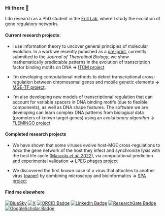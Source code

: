 ### Hi there 👋

I do research as a PhD student in the [Erill Lab](https://erilllab.umbc.edu/), where I study the evolution of gene regulatory networks.

#### Current research projects:

- I use information theory to uncover general principles of molecular evolution. In a work we recently pubished as a [pre-print](https://doi.org/10.1101/2024.11.11.623117), currently submitted to the *Journal of Theoretical Biology*, we show mathematically predictable patterns in the evolution of transcription factor binding motifs on DNA **&rarr;** [ITCM project](https://github.com/ErillLab/Info-Theo-of-Composite-Motifs)

- I'm developing computational methods to detect transcriptional cross-regulation between chromosomal genes and mobile genetic elements **&rarr;** [MGE-TF project](https://github.com/ErillLab/MGE_TF).

- I'm also developing new models of transcriptional regulation that can account for variable spacers in DNA binding motifs (due to flexible components), as well as DNA shape features.
The software we are developing can learn complex DNA patterns from biological data (promoters of known target genes) using an *evolutionary algorithm* **&rarr;** [FLEMINGO project](https://github.com/ErillLab/MD_GP_shape)

#### Completed research projects

- We have shown that some viruses evolve host-MGE cross-regulations to *hack* the gene network of the host they infect and synchronize lysis with the host life cycle ([Mascolo *et al.* 2022](https://www.frontiersin.org/articles/10.3389/fmicb.2022.918015/full)), via computational prediction and experimental validation **&rarr;** [LPEG phages project](https://github.com/ErillLab/LPEG_phages)

- We discovered the first known case of a virus that attaches to another virus ([paper](https://www.nature.com/articles/s41396-023-01548-0)) by combining microscopy and bioinformatics **&rarr;** [SPA project](https://github.com/ErillLab/SPA)

#### Find me elsewhere

[![BlueSky](https://img.shields.io/badge/Bluesky-0285FF?logo=bluesky&logoColor=fff&style=for-the-badge)](https://bsky.app/profile/eliamascolo.bsky.social)
[![X](https://img.shields.io/badge/X-000000.svg?style=for-the-badge&logo=X&logoColor=white)](https://twitter.com/EliaMascolo)
[![ORCID Badge](https://img.shields.io/badge/orcid-A6CE39?style=for-the-badge&logo=orcid&logoColor=white)](https://orcid.org/0000-0003-2977-7844)
[![LinkedIn Badge](https://img.shields.io/badge/LinkedIn-0077B5?style=for-the-badge&logo=linkedin&logoColor=white)](https://www.linkedin.com/in/eliamascolo/)
[![ResearchGate Badge](https://img.shields.io/badge/Research_Gate-00CCBB.svg?&style=for-the-badge&logo=ResearchGate&logoColor=white)](https://www.researchgate.net/profile/Elia-Mascolo)
[![GoogleScholar Badge](https://img.shields.io/badge/Google_Scholar-4285F4?style=for-the-badge&logo=google-scholar&logoColor=white)](https://scholar.google.com/citations?user=xcVjtnsAAAAJ&hl=it&oi=ao)


<!--

#### GitHub Stats
[![GitHub Streak](https://streak-stats.demolab.com?user=eliamascolo&theme=merko&card_width=175&card_height=170&hide_current_streak=true&hide_longest_streak=true)](https://git.io/streak-stats)
[![GitHub Streak](https://streak-stats.demolab.com?user=eliamascolo&border_radius=2&hide_current_streak=true&hide_longest_streak=true)](https://git.io/streak-stats)
[![GitHub Streak](https://streak-stats.demolab.com/?user=eliamascolo)](https://git.io/streak-stats)


[![Linkedin Badge](https://img.shields.io/badge/linkedin-%230077B5.svg?style=for-the-badge&logo=linkedin&logoColor=white)](https://www.linkedin.com/  

**eliamascolo/eliamascolo** is a ✨ _special_ ✨ repository because its `README.md` (this file) appears on your GitHub profile.

Here are some ideas to get you started:

- 🔭 I’m currently working on ...
- 🌱 I’m currently learning ...
- 👯 I’m looking to collaborate on ...
- 🤔 I’m looking for help with ...
- 💬 Ask me about ...
- 📫 How to reach me: ...
- 😄 Pronouns: ...
- ⚡ Fun fact: ...
-->
